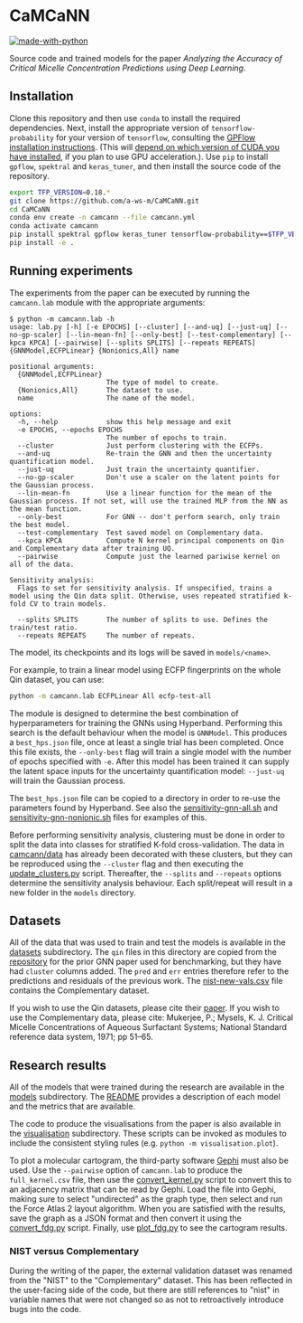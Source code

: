 # CaMCaNN

[![made-with-python](https://img.shields.io/badge/Made%20with-Python-1f425f.svg)](https://www.python.org/)

Source code and trained models for the paper *Analyzing the Accuracy of Critical Micelle Concentration Predictions using Deep Learning*.

## Installation

Clone this repository and then use `conda` to install the required dependencies.  Next, install the appropriate version of `tensorflow-probability` for your version of `tensorflow`, consulting the [GPFlow installation instructions](https://gpflow.github.io/GPflow/develop/installation.html). (This will [depend on which version of CUDA you have installed](https://www.tensorflow.org/install/source#gpu), if you plan to use GPU acceleration.). Use `pip` to install `gpflow`, `spektral` and `keras_tuner`, and then install the source code of the repository.

```bash
export TFP_VERSION=0.18.*
git clone https://github.com/a-ws-m/CaMCaNN.git
cd CaMCaNN
conda env create -n camcann --file camcann.yml
conda activate camcann
pip install spektral gpflow keras_tuner tensorflow-probability==$TFP_VERSION
pip install -e .
```

## Running experiments

The experiments from the paper can be executed by running the `camcann.lab` module with the appropriate arguments:

```
$ python -m camcann.lab -h
usage: lab.py [-h] [-e EPOCHS] [--cluster] [--and-uq] [--just-uq] [--no-gp-scaler] [--lin-mean-fn] [--only-best] [--test-complementary] [--kpca KPCA] [--pairwise] [--splits SPLITS] [--repeats REPEATS] {GNNModel,ECFPLinear} {Nonionics,All} name

positional arguments:
  {GNNModel,ECFPLinear}
                        The type of model to create.
  {Nonionics,All}       The dataset to use.
  name                  The name of the model.

options:
  -h, --help            show this help message and exit
  -e EPOCHS, --epochs EPOCHS
                        The number of epochs to train.
  --cluster             Just perform clustering with the ECFPs.
  --and-uq              Re-train the GNN and then the uncertainty quantification model.
  --just-uq             Just train the uncertainty quantifier.
  --no-gp-scaler        Don't use a scaler on the latent points for the Gaussian process.
  --lin-mean-fn         Use a linear function for the mean of the Gaussian process. If not set, will use the trained MLP from the NN as the mean function.
  --only-best           For GNN -- don't perform search, only train the best model.
  --test-complementary  Test saved model on Complementary data.
  --kpca KPCA           Compute N kernel principal components on Qin and Complementary data after training UQ.
  --pairwise            Compute just the learned pariwise kernel on all of the data.

Sensitivity analysis:
  Flags to set for sensitivity analysis. If unspecified, trains a model using the Qin data split. Otherwise, uses repeated stratified k-fold CV to train models.

  --splits SPLITS       The number of splits to use. Defines the train/test ratio.
  --repeats REPEATS     The number of repeats.
```

The model, its checkpoints and its logs will be saved in `models/<name>`.

For example, to train a linear model using ECFP fingerprints on the whole Qin dataset, you can use:

```bash
python -m camcann.lab ECFPLinear All ecfp-test-all
```

The module is designed to determine the best combination of hyperparameters for training the GNNs using Hyperband. Performing this search is the default behaviour when the model is `GNNModel`. This produces a `best_hps.json` file, once at least a single trial has been completed. Once this file exists, the `--only-best` flag will train a single model with the number of epochs specified with `-e`. After this model has been trained it can supply the latent space inputs for the uncertainty quantification model: `--just-uq` will train the Gaussian process.

The `best_hps.json` file can be copied to a directory in order to re-use the parameters found by Hyperband. See also the [sensitivity-gnn-all.sh](sensitivity-gnn-all.sh) and [sensitivity-gnn-nonionic.sh](sensitivity-gnn-nonionic.sh) files for examples of this.

Before performing sensitivity analysis, clustering must be done in order to split the data into classes for stratified K-fold cross-validation. The data in [camcann/data](camcann/data) has already been decorated with these clusters, but they can be reproduced using the `--cluster` flag and then executing the [update_clusters.py](update_clusters.py) script. Thereafter, the `--splits` and `--repeats` options determine the sensitivity analysis behaviour. Each split/repeat will result in a new folder in the `models` directory.

## Datasets

All of the data that was used to train and test the models is available in the [datasets](camcann/data/datasets) subdirectory. The `qin` files in this directory are copied from the [repository](https://github.com/zavalab/ML/tree/master/CMC_GCN) for the prior GNN paper used for benchmarking, but they have had `cluster` columns added. The `pred` and `err` entries therefore refer to the predictions and residuals of the previous work. The [nist-new-vals.csv](camcann/data/datasets/nist-new-vals.csv) file contains the Complementary dataset.

If you wish to use the Qin datasets, please cite their [paper](https://doi.org/10.1021/acs.jpcb.1c05264). If you wish to use the Complementary data, please cite: Mukerjee, P.; Mysels, K. J. Critical Micelle Concentrations of Aqueous Surfactant Systems; National Standard reference data system, 1971; pp 51–65.

## Research results

All of the models that were trained during the research are available in the [models](models) subdirectory. The [README](models/README.md) provides a description of each model and the metrics that are available.

The code to produce the visualisations from the paper is also available in the [visualisation](visualisation) subdirectory. These scripts can be invoked as modules to include the consistent styling rules (e.g. `python -m visualisation.plot`).

To plot a molecular cartogram, the third-party software [Gephi](https://gephi.org/) must also be used. Use the `--pairwise` option of `camcann.lab` to produce the `full_kernel.csv` file, then use the [convert_kernel.py](visualisation/convert_kernel.py) script to convert this to an adjacency matrix that can be read by Gephi. Load the file into Gephi, making sure to select "undirected" as the graph type, then select and run the Force Atlas 2 layout algorithm. When you are satisfied with the results, save the graph as a JSON format and then convert it using the [convert_fdg.py](visualisation/convert_fdg.py) script. Finally, use [plot_fdg.py](visualisation/plot_fdg.py) to see the cartogram results.

### NIST versus Complementary

During the writing of the paper, the external validation dataset was renamed from the "NIST" to the "Complementary" dataset. This has been reflected in the user-facing side of the code, but there are still references to "nist" in variable names that were not changed so as not to retroactively introduce bugs into the code.
